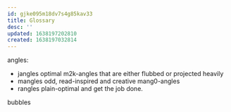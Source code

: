 ```yaml
---
id: gjke095m18dv7s4g85kav33
title: Glossary
desc: ''
updated: 1638197202810
created: 1638197032814
---
```


angles:
- jangles
optimal m2k-angles that are either flubbed or projected heavily
- mangles
odd, read-inspired and creative mang0-angles
- rangles
plain-optimal and get the job done.

bubbles